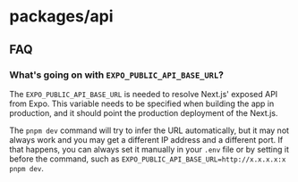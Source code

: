# packages/api

## FAQ

### What's going on with `EXPO_PUBLIC_API_BASE_URL`?

The `EXPO_PUBLIC_API_BASE_URL` is needed to resolve Next.js' exposed API from Expo. This variable needs to be specified when building the app in production, and it should point the production deployment of the Next.js.

The `pnpm dev` command will try to infer the URL automatically, but it may not always work and you may get a different IP address and a different port. If that happens, you can always set it manually in your `.env` file or by setting it before the command, such as `EXPO_PUBLIC_API_BASE_URL=http://x.x.x.x:x pnpm dev`.
